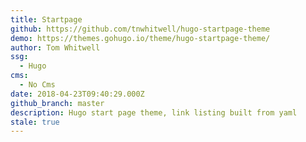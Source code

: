 ```yaml
---
title: Startpage
github: https://github.com/tnwhitwell/hugo-startpage-theme
demo: https://themes.gohugo.io/theme/hugo-startpage-theme/
author: Tom Whitwell
ssg:
  - Hugo
cms:
  - No Cms
date: 2018-04-23T09:40:29.000Z
github_branch: master
description: Hugo start page theme, link listing built from yaml
stale: true
---
```

